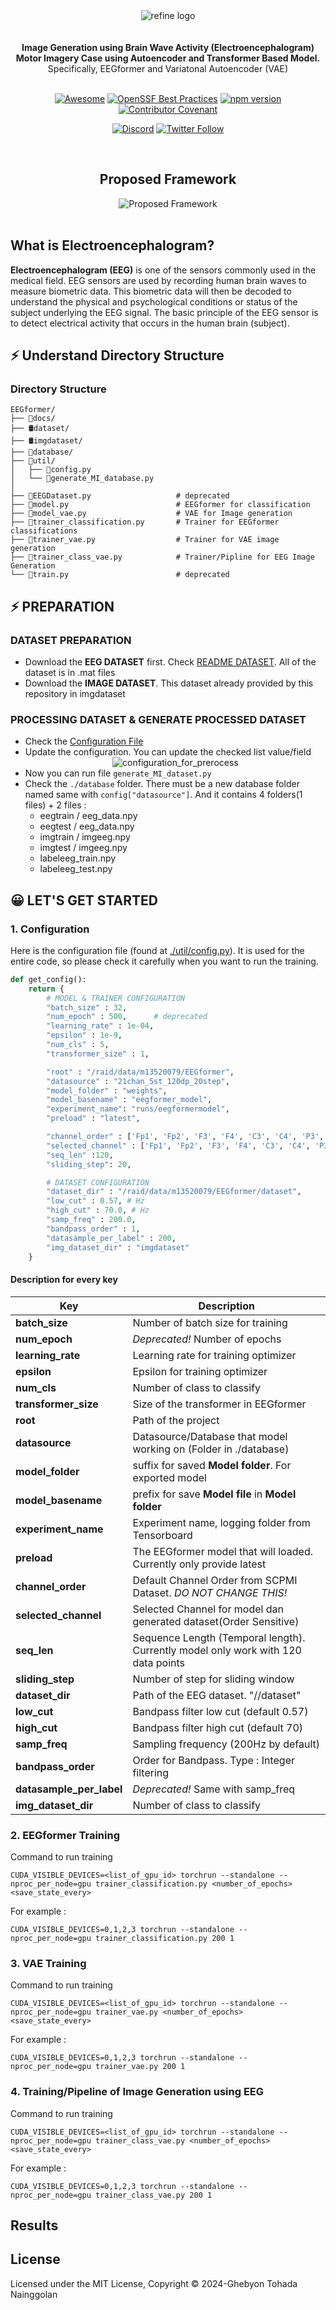 <div align="center">
<img alt="refine logo" src="./docs/img/title-image.png">
</div>

<br/>
<br/>

<div align="center">
    <strong>
        Image Generation using Brain Wave Activity (Electroencephalogram) Motor Imagery Case using Autoencoder and Transformer Based Model.
    </strong>
    Specifically, EEGformer and Variatonal Autoencoder (VAE)
<br />
<br />

</div>

<div align="center">

[![Awesome](https://github.com/refinedev/awesome-refine/raw/main/images/badge.svg)](https://github.com/refinedev/awesome-refine)
[![OpenSSF Best Practices](https://www.bestpractices.dev/projects/8101/badge)](https://www.bestpractices.dev/projects/8101)
[![npm version](https://img.shields.io/npm/v/@refinedev/core.svg)](https://www.npmjs.com/package/@refinedev/core)
[![Contributor Covenant](https://img.shields.io/badge/Contributor%20Covenant-2.0-4baaaa.svg)](CODE_OF_CONDUCT.md)

[![Discord](https://img.shields.io/discord/837692625737613362.svg?label=&logo=discord&logoColor=ffffff&color=7389D8&labelColor=6A7EC2)](https://discord.gg/refine)
[![Twitter Follow](https://img.shields.io/twitter/follow/refine_dev?style=social)](https://twitter.com/refine_dev)

</div>
<br/>
<div align="center">
    <h2>Proposed Framework</h2>
    <img alt="Proposed Framework" src="./docs/img/ARCHITECTURE.jpg">
</div>

<br/>

## What is Electroencephalogram?

**Electroencephalogram (EEG)** is one of the sensors commonly used in the medical field. EEG sensors are used by recording human brain waves to measure biometric data. This biometric data will then be decoded to understand the physical and psychological conditions or status of the subject underlying the EEG signal. The basic principle of the EEG sensor is to detect electrical activity that occurs in the human brain (subject).

## ⚡ Understand Directory Structure

### Directory Structure
```
EEGformer/
├── 📘docs/
├── 🛢️dataset/
├── 🛢️imgdataset/
├── 📁database/
├── 📁util/
│   ├── 📃config.py
│   └── 📃generate_MI_database.py
│
├── 📃EEGDataset.py                   # deprecated
├── 📃model.py                        # EEGformer for classification
├── 📃model_vae.py                    # VAE for Image generation
├── 📃trainer_classification.py       # Trainer for EEGformer classifications
├── 📃trainer_vae.py                  # Trainer for VAE image generation
├── 📃trainer_class_vae.py            # Trainer/Pipline for EEG Image Generation
└── 📃train.py                        # deprecated
```


## ⚡ PREPARATION

### DATASET PREPARATION

- Download the **EEG DATASET** first. Check <a href="./dataset/README.MD">README DATASET</a>. All of the dataset is in .mat files
- Download the **IMAGE DATASET**. This dataset already provided by this repository in imgdataset

### PROCESSING DATASET & GENERATE PROCESSED DATASET
- Check the <a href="./util/config.py">Configuration File</a>
- Update the configuration. You can update the checked list value/field
    <div align="center">
        <img alt="configuration_for_prerocess" src="./docs/img/configuration_for_dataset.png">
    </div>
- Now you can run file ```generate_MI_dataset.py```
- Check the ```./database``` folder. There must be a new database folder named same with ```config["datasource"]```. And it contains 4 folders(1 files) + 2 files : 
    - eegtrain / eeg_data.npy
    - eegtest / eeg_data.npy
    - imgtrain / imgeeg.npy
    - imgtest / imgeeg.npy
    - labeleeg_train.npy
    - labeleeg_test.npy


## 😀 LET'S GET STARTED

### 1. Configuration

Here is the configuration file (found at <a href="./util/config.py">./util/config.py</a>). It is used for the entire code, so please check it carefully when you want to run the training.

```python
def get_config():
    return {
        # MODEL & TRAINER CONFIGURATION
        "batch_size" : 32,
        "num_epoch" : 500,      # deprecated
        "learning_rate" : 1e-04,
        "epsilon" : 1e-9,
        "num_cls" : 5,
        "transformer_size" : 1,

        "root" : "/raid/data/m13520079/EEGformer",
        "datasource" : "21chan_5st_120dp_20step",
        "model_folder" : "weights",
        "model_basename" : "eegformer_model",
        "experiment_name": "runs/eegformermodel",
        "preload" : "latest",

        "channel_order" : ['Fp1', 'Fp2', 'F3', 'F4', 'C3', 'C4', 'P3', 'P4', 'O1', 'O2', 'A1', 'A2', 'F7', 'F8', 'T3', 'T4', 'T5', 'T6', 'Fz', 'Cz', 'Pz'],        
        "selected_channel" : ['Fp1', 'Fp2', 'F3', 'F4', 'C3', 'C4', 'P3', 'P4', 'O1', 'O2', 'A1', 'A2', 'F7', 'F8', 'T3', 'T4', 'T5', 'T6', 'Fz', 'Cz', 'Pz'],
        "seq_len" :120,
        "sliding_step": 20,

        # DATASET CONFIGURATION
        "dataset_dir" : "/raid/data/m13520079/EEGformer/dataset",
        "low_cut" : 0.57, # Hz
        "high_cut" : 70.0, # Hz
        "samp_freq" : 200.0,
        "bandpass_order" : 1,
        "datasample_per_label" : 200,
        "img_dataset_dir" : "imgdataset"
    }
```

#### Description for every key

| **Key**               | **Description**                                               |
|-----------------------|---------------------------------------------------------------|
| **batch_size**        | Number of batch size for training                             |
| **num_epoch**         | *Deprecated!* Number of epochs                                |
| **learning_rate**     | Learning rate for training optimizer                          |
| **epsilon**           | Epsilon for training optimizer                                |
| **num_cls**           | Number of class to classify                                   |
| **transformer_size**  | Size of the transformer in EEGformer                          |
| **root**              | Path of the project                                           |
| **datasource**        | Datasource/Database that model working on (Folder in ./database)|
| **model_folder**      | suffix for saved **Model folder**. For exported model             |
| **model_basename**    | prefix for save **Model file** in **Model folder**                    |
| **experiment_name**   | Experiment name, logging folder from Tensorboard              |
| **preload**           | The EEGformer model that will loaded. Currently only provide latest|
| **channel_order**     | Default Channel Order from SCPMI Dataset. *DO NOT CHANGE THIS!*|
| **selected_channel**  | Selected Channel for model dan generated dataset(Order Sensitive)|
| **seq_len**           | Sequence Length (Temporal length). Currently model only work with 120 data points|
| **sliding_step**      | Number of step for sliding window                             |
| **dataset_dir**       | Path of the EEG dataset. "/<root>/dataset"                    |
| **low_cut**           | Bandpass filter low cut (default 0.57)                        |
| **high_cut**          | Bandpass filter high cut (default 70)                         |
| **samp_freq**         | Sampling frequency (200Hz by default)         |
| **bandpass_order**    | Order for Bandpass. Type : Integer filtering                                  |
| **datasample_per_label** | *Deprecated!* Same with samp_freq                          |
| **img_dataset_dir**   | Number of class to classify                                   |



### 2. EEGformer Training


Command to run training
```
CUDA_VISIBLE_DEVICES=<list_of_gpu_id> torchrun --standalone --nproc_per_node=gpu trainer_classification.py <number_of_epochs> <save_state_every>
```

For example :
```
CUDA_VISIBLE_DEVICES=0,1,2,3 torchrun --standalone --nproc_per_node=gpu trainer_classification.py 200 1
```

### 3. VAE Training

Command to run training
```
CUDA_VISIBLE_DEVICES=<list_of_gpu_id> torchrun --standalone --nproc_per_node=gpu trainer_vae.py <number_of_epochs> <save_state_every>
```

For example :
```
CUDA_VISIBLE_DEVICES=0,1,2,3 torchrun --standalone --nproc_per_node=gpu trainer_vae.py 200 1
```

### 4. Training/Pipeline of Image Generation using EEG

Command to run training
```
CUDA_VISIBLE_DEVICES=<list_of_gpu_id> torchrun --standalone --nproc_per_node=gpu trainer_class_vae.py <number_of_epochs> <save_state_every>
```

For example :
```
CUDA_VISIBLE_DEVICES=0,1,2,3 torchrun --standalone --nproc_per_node=gpu trainer_class_vae.py 200 1
```



## Results


## License

Licensed under the MIT License, Copyright © 2024-Ghebyon Tohada Nainggolan
